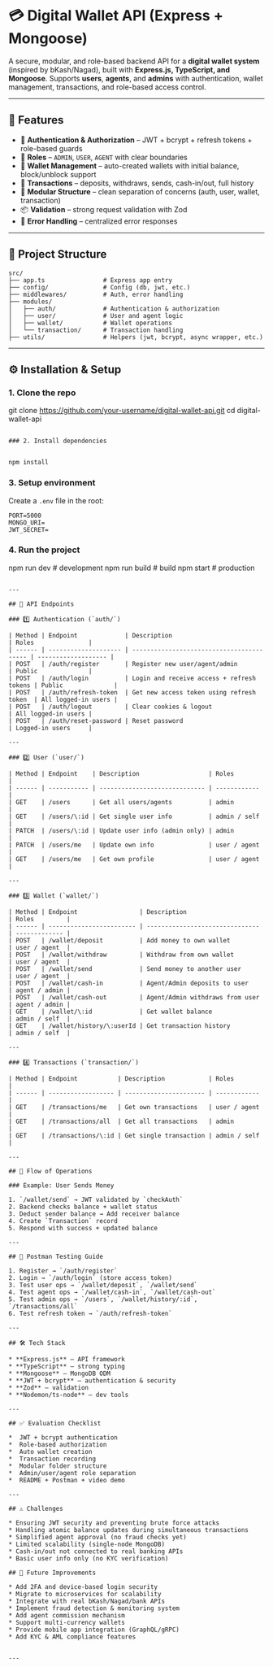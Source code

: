 # 💳 Digital Wallet API (Express + Mongoose)

A secure, modular, and role-based backend API for a **digital wallet system** (inspired by bKash/Nagad), built with **Express.js, TypeScript, and Mongoose**.
Supports **users**, **agents**, and **admins** with authentication, wallet management, transactions, and role-based access control.

---

## 🚀 Features

- 🔐 **Authentication & Authorization** – JWT + bcrypt + refresh tokens + role-based guards
- 👥 **Roles** – `ADMIN`, `USER`, `AGENT` with clear boundaries
- 🏦 **Wallet Management** – auto-created wallets with initial balance, block/unblock support
- 🔁 **Transactions** – deposits, withdraws, sends, cash-in/out, full history
- 🧱 **Modular Structure** – clean separation of concerns (auth, user, wallet, transaction)
- 📦 **Validation** – strong request validation with Zod
- 🧩 **Error Handling** – centralized error responses

---

## 📁 Project Structure

```
src/
├── app.ts                # Express app entry
├── config/               # Config (db, jwt, etc.)
├── middlewares/          # Auth, error handling
├── modules/
│   ├── auth/             # Authentication & authorization
│   ├── user/             # User and agent logic
│   ├── wallet/           # Wallet operations
│   └── transaction/      # Transaction handling
├── utils/                # Helpers (jwt, bcrypt, async wrapper, etc.)
```

---

## ⚙️ Installation & Setup

### 1. Clone the repo

git clone https://github.com/your-username/digital-wallet-api.git
cd digital-wallet-api

```

### 2. Install dependencies


npm install
```

### 3. Setup environment

Create a `.env` file in the root:

```env
PORT=5000
MONGO_URI=
JWT_SECRET=
```

### 4. Run the project

npm run dev # development
npm run build # build
npm start # production

```

---

## 📜 API Endpoints

### 1️⃣ Authentication (`auth/`)

| Method | Endpoint             | Description                               | Roles               |
| ------ | -------------------- | ----------------------------------------- | ------------------- |
| POST   | /auth/register       | Register new user/agent/admin             | Public              |
| POST   | /auth/login          | Login and receive access + refresh tokens | Public              |
| POST   | /auth/refresh-token  | Get new access token using refresh token  | All logged-in users |
| POST   | /auth/logout         | Clear cookies & logout                    | All logged-in users |
| POST   | /auth/reset-password | Reset password                            | Logged-in users     |

---

### 2️⃣ User (`user/`)

| Method | Endpoint    | Description                   | Roles        |
| ------ | ----------- | ----------------------------- | ------------ |
| GET    | /users      | Get all users/agents          | admin        |
| GET    | /users/\:id | Get single user info          | admin / self |
| PATCH  | /users/\:id | Update user info (admin only) | admin        |
| PATCH  | /users/me   | Update own info               | user / agent |
| GET    | /users/me   | Get own profile               | user / agent |

---

### 3️⃣ Wallet (`wallet/`)

| Method | Endpoint                 | Description                     | Roles         |
| ------ | ------------------------ | ------------------------------- | ------------- |
| POST   | /wallet/deposit          | Add money to own wallet         | user / agent  |
| POST   | /wallet/withdraw         | Withdraw from own wallet        | user / agent  |
| POST   | /wallet/send             | Send money to another user      | user / agent  |
| POST   | /wallet/cash-in          | Agent/Admin deposits to user    | agent / admin |
| POST   | /wallet/cash-out         | Agent/Admin withdraws from user | agent / admin |
| GET    | /wallet/\:id             | Get wallet balance              | admin / self  |
| GET    | /wallet/history/\:userId | Get transaction history         | admin / self  |

---

### 4️⃣ Transactions (`transaction/`)

| Method | Endpoint           | Description            | Roles        |
| ------ | ------------------ | ---------------------- | ------------ |
| GET    | /transactions/me   | Get own transactions   | user / agent |
| GET    | /transactions/all  | Get all transactions   | admin        |
| GET    | /transactions/\:id | Get single transaction | admin / self |

---

## 🔁 Flow of Operations

### Example: User Sends Money

1. `/wallet/send` → JWT validated by `checkAuth`
2. Backend checks balance + wallet status
3. Deduct sender balance → Add receiver balance
4. Create `Transaction` record
5. Respond with success + updated balance

---

## 🧪 Postman Testing Guide

1. Register → `/auth/register`
2. Login → `/auth/login` (store access token)
3. Test user ops → `/wallet/deposit`, `/wallet/send`
4. Test agent ops → `/wallet/cash-in`, `/wallet/cash-out`
5. Test admin ops → `/users`, `/wallet/history/:id`, `/transactions/all`
6. Test refresh token → `/auth/refresh-token`

---

## 🛠 Tech Stack

* **Express.js** – API framework
* **TypeScript** – strong typing
* **Mongoose** – MongoDB ODM
* **JWT + bcrypt** – authentication & security
* **Zod** – validation
* **Nodemon/ts-node** – dev tools

---

## ✅ Evaluation Checklist

*  JWT + bcrypt authentication
*  Role-based authorization
*  Auto wallet creation
*  Transaction recording
*  Modular folder structure
*  Admin/user/agent role separation
*  README + Postman + video demo

---

## ⚠️ Challenges

* Ensuring JWT security and preventing brute force attacks
* Handling atomic balance updates during simultaneous transactions
* Simplified agent approval (no fraud checks yet)
* Limited scalability (single-node MongoDB)
* Cash-in/out not connected to real banking APIs
* Basic user info only (no KYC verification)

## 🔮 Future Improvements

* Add 2FA and device-based login security
* Migrate to microservices for scalability
* Integrate with real bKash/Nagad/bank APIs
* Implement fraud detection & monitoring system
* Add agent commission mechanism
* Support multi-currency wallets
* Provide mobile app integration (GraphQL/gRPC)
* Add KYC & AML compliance features


---

```
